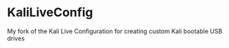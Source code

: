 # KaliLiveConfig
My fork of the Kali Live Configuration for creating custom Kali bootable USB drives
